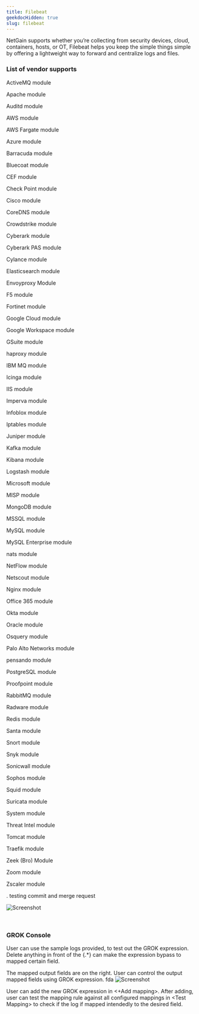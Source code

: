 ```yaml
---
title: Filebeat
geekdocHidden: true
slug: filebeat
---
```


NetGain supports whether you’re collecting from security devices, cloud, containers, hosts, or OT, Filebeat helps you keep the simple things simple by offering a lightweight way to forward and centralize logs and files. 

### List of vendor supports

ActiveMQ module

Apache module

Auditd module

AWS module

AWS Fargate module

Azure module

Barracuda module

Bluecoat module

CEF module

Check Point module

Cisco module

CoreDNS module

Crowdstrike module

Cyberark module

Cyberark PAS module

Cylance module

Elasticsearch module

Envoyproxy Module

F5 module

Fortinet module

Google Cloud module

Google Workspace module

GSuite module

haproxy module

IBM MQ module

Icinga module

IIS module

Imperva module

Infoblox module

Iptables module

Juniper module

Kafka module

Kibana module

Logstash module

Microsoft module

MISP module

MongoDB module

MSSQL module

MySQL module

MySQL Enterprise module

nats module

NetFlow module

Netscout module

Nginx module

Office 365 module

Okta module

Oracle module

Osquery module

Palo Alto Networks module

pensando module

PostgreSQL module

Proofpoint module

RabbitMQ module

Radware module

Redis module

Santa module

Snort module

Snyk module

Sonicwall module

Sophos module

Squid module

Suricata module

System module

Threat Intel module

Tomcat module

Traefik module

Zeek (Bro) Module

Zoom module

Zscaler module

\. testing commit and merge request


![Screenshot](/cloud_vista/siem/images/mapping.png)

&nbsp;

### GROK Console
User can use the sample logs provided, to test out the GROK expression. Delete anything in front of the {.*} can make the expression bypass to mapped certain field.

The mapped output fields are on the right. User can control the output mapped fields using GROK expression. 
fda
![Screenshot](/cloud_vista/siem/images/s.png)

User can add the new GROK expression in <+Add mapping>. After adding, user can test the mapping rule against all configured mappings in \<Test Mapping> to check if the log if mapped intendedly to the desired field.

